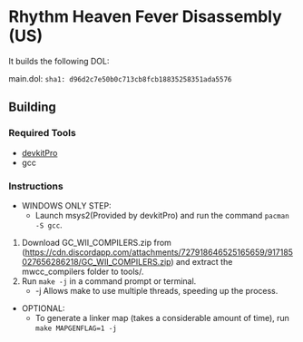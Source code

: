 # Rhythm Heaven Fever Disassembly (US)

It builds the following DOL:

main.dol: `sha1: d96d2c7e50b0c713cb8fcb18835258351ada5576`

## Building

### Required Tools
* [devkitPro](https://devkitpro.org/wiki/Getting_Started)
* gcc

### Instructions

* WINDOWS ONLY STEP:
	- Launch msys2(Provided by devkitPro) and run the command `pacman -S gcc`.
	
1. Download GC_WII_COMPILERS.zip from (https://cdn.discordapp.com/attachments/727918646525165659/917185027656286218/GC_WII_COMPILERS.zip) and extract the mwcc_compilers folder to tools/.
2. Run `make -j` in a command prompt or terminal.
	- -j Allows make to use multiple threads, speeding up the process.

* OPTIONAL:
	- To generate a linker map (takes a considerable amount of time), run `make MAPGENFLAG=1 -j`